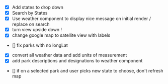 
- [X] Add states to drop down
- [X] Search by States
- [X] Use weather component to display nice message on initial render / replace on search
- [X] turn view upside down !
- [X] change google map to satellite view with labels
- [] fix parks with no longLat
- [X] convert all weather data and add units of measurement
- [X] add park descriptions and designations to weather component
- [] if on a selected park and user picks new state to choose, don't refresh map
